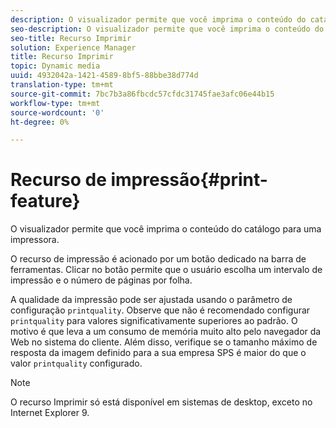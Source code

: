 ```yaml
---
description: O visualizador permite que você imprima o conteúdo do catálogo para uma impressora.
seo-description: O visualizador permite que você imprima o conteúdo do catálogo para uma impressora.
seo-title: Recurso Imprimir
solution: Experience Manager
title: Recurso Imprimir
topic: Dynamic media
uuid: 4932042a-1421-4589-8bf5-88bbe38d774d
translation-type: tm+mt
source-git-commit: 7bc7b3a86fbcdc57cfdc31745fae3afc06e44b15
workflow-type: tm+mt
source-wordcount: '0'
ht-degree: 0%

---
```



# Recurso de impressão{#print-feature}

O visualizador permite que você imprima o conteúdo do catálogo para uma impressora.

O recurso de impressão é acionado por um botão dedicado na barra de ferramentas. Clicar no botão permite que o usuário escolha um intervalo de impressão e o número de páginas por folha.

A qualidade da impressão pode ser ajustada usando o parâmetro de configuração `printquality`. Observe que não é recomendado configurar `printquality` para valores significativamente superiores ao padrão. O motivo é que leva a um consumo de memória muito alto pelo navegador da Web no sistema do cliente. Além disso, verifique se o tamanho máximo de resposta da imagem definido para a sua empresa SPS é maior do que o valor `printquality` configurado.

>[!NOTE]
>
>O recurso Imprimir só está disponível em sistemas de desktop, exceto no Internet Explorer 9.

